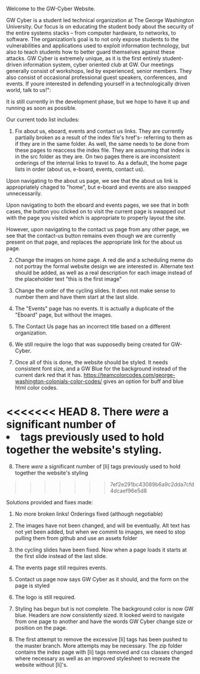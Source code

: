 Welcome to the GW-Cyber Website. 

GW Cyber is a student led technical organization at The George Washington University. 
Our focus is on educating the student body about the security of the entire systems stacks – from computer hardware, 
to networks, to software. The organization’s goal is to not only expose students to the vulnerabilities and applications
used to exploit information technology, but also to teach students how to better guard themselves against these attacks. 
GW Cyber is extremely unique, as it is the first entirely student-driven information system, cyber oriented club at GW. 
Our meetings generally consist of workshops, led by experienced, senior members. 
They also consist of occasional professional guest speakers, conferences, and events. 
If youre interested in defending yourself in a technologically driven world, talk to us!":


It is still currently in the development phase, but we hope to have it up and running as soon as possible.


Our current todo list includes:

1. Fix about us, eboard, events and contact us links. They are currently partially broken as a result of the index file's href's-
referring to them as if they are in the same folder. As well, the same needs to be done from these pages to reaccess the index file.
They are assuming that index is in the src folder as they are. 
On two pages there is are inconsistent orderings of the internal links to travel to.
As a default, the home page lists in order (about us, e-board, events, contact us).

Upon navigating to the about us page, we see that the about us link is appropriately chaged to "home", but e-board and events are also swapped unnecessarily.

Upon navigating to both the eboard and events pages, we see that in both cases, the button you clicked on to visit the current page is swapped out with the page you visited which is appropriate to properly layout the site.

However, upon navigating to the contact us page from any other page, we see that the contact-us button remains even though we are currently present on that page, and replaces the appropriate link for the about us page.



2. Change the images on home page. A red die and a scheduling meme do not portray the formal website design we are interested in. Alternate text should be added, as well as a real description for each image instead of the placeholder text "this is the first image"

3. Change the order of the cycling slides. It does not make sense to number them and have them start at the last slide. 

4. The "Events" page has no events. It is actually a duplicate of the "Eboard" page, but without the images.

5. The Contact Us page has an incorrect title based on a different organization.

6. We still require the logo that was supposedly being created for GW-Cyber.

7. Once all of this is done, the website should be styled. It needs consistent font size, and a GW Blue for the background
instead of the current dark red that it has. https://teamcolorcodes.com/george-washington-colonials-color-codes/ gives an option for buff and blue html color codes.

<<<<<<< HEAD
8. There *were* a significant number of <li> tags previously used to hold together the website's styling.
=======
8. There *were* a significant number of [li] tags previously used to hold together the website's styling
>>>>>>> 7ef2e291bc43089b6a9c2dda7cfd4dcaef96e5d8

Solutions provided and fixes made:

1. No more broken links! Orderings fixed (although negotiable)

2. The images have not been changed, and will be eventually. Alt text has not yet been added, but when we commit to images, we need to stop pulling them from github and use an assets folder

3. the cycling slides have been fixed. Now when a page loads it starts at the first slide instead of the last slide.

4. The events page still requires events.

5. Contact us page now says GW Cyber as it should, and the form on the page is styled

6. The logo is still required.

7. Styling has begun but is not complete. The background color is now GW blue. Headers are now consistently sized. It looked weird to navigate from one page to another and have the words GW Cyber change size or position on the page.

8. The first attempt to remove the excessive [li] tags has been pushed to the master branch. More attempts may be necessary. The zip folder contains the index page with [li] tags removed and css classes changed where necessary as well as an improved stylesheet to recreate the website without [li]'s.

